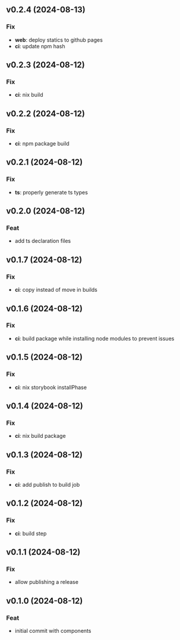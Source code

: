 ## v0.2.4 (2024-08-13)

### Fix

- **web**: deploy statics to github pages
- **ci**: update npm hash

## v0.2.3 (2024-08-12)

### Fix

- **ci**: nix build

## v0.2.2 (2024-08-12)

### Fix

- **ci**: npm package build

## v0.2.1 (2024-08-12)

### Fix

- **ts**: properly generate ts types

## v0.2.0 (2024-08-12)

### Feat

- add ts declaration files

## v0.1.7 (2024-08-12)

### Fix

- **ci**: copy instead of move in builds

## v0.1.6 (2024-08-12)

### Fix

- **ci**: build package while installing node modules to prevent issues

## v0.1.5 (2024-08-12)

### Fix

- **ci**: nix storybook installPhase

## v0.1.4 (2024-08-12)

### Fix

- **ci**: nix build package

## v0.1.3 (2024-08-12)

### Fix

- **ci**: add publish to build job

## v0.1.2 (2024-08-12)

### Fix

- **ci**: build step

## v0.1.1 (2024-08-12)

### Fix

- allow publishing a release

## v0.1.0 (2024-08-12)

### Feat

- initial commit with components

